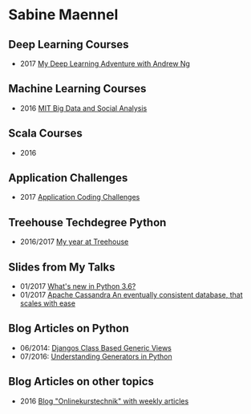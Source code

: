 # Sabine Maennel

## Deep Learning Courses
- 2017 [My Deep Learning Adventure with Andrew Ng](coursera-deeplearning-ai)

## Machine Learning Courses
- 2016 [MIT Big Data and Social Analysis](mit-big-data-and-social-analysis/)

## Scala Courses
- 2016 

## Application Challenges
- 2017 [Application Coding Challenges](application_challenges_index.md)

## Treehouse Techdegree Python
- 2016/2017 [My year at Treehouse](treehouse_index.md)

## Slides from My Talks
- 01/2017 [What's new in Python 3.6?](python3_6-talk/python3_6.html#/1) 
- 01/2017 [Apache Cassandra
An eventually consistent database,
that scales with ease](cassandra-talk/cassandra.html#/1)

## Blog Articles on Python
- 06/2014: [Djangos Class Based Generic Views](blog_articles/python/djangos_class_based_generic_views/djangos_class_based_generic_views.md)
- 07/2016: [Understanding Generators in Python](blog_articles/python/generators/python_generators.md)

## Blog Articles on other topics
- 2016 [Blog "Onlinekurstechnik" with weekly articles](onlinekurstechnik/)
